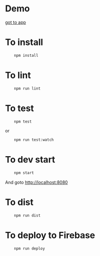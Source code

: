 
# Demo

<a href="https://redux-polls.firebaseapp.com" target="redux-polls">got to app</a>

# To install
```bash
	npm install
```

# To lint
```bash
	npm run lint
```

# To test

```bash
	npm test
```

or

```bash
	npm run test:watch
```

# To dev start
```bash
	npm start
```

And goto [http://localhost:8080](http://localhost:8080)

# To dist
```bash
	npm run dist
```

# To deploy to Firebase
```bash
	npm run deploy
```
